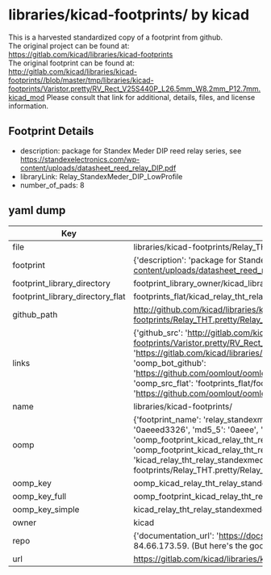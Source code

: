 # libraries/kicad-footprints/ by kicad  
This is a harvested standardized copy of a footprint from github.  
The original project can be found at:  
https://gitlab.com/kicad/libraries/kicad-footprints  
The original footprint can be found at:
http://gitlab.com/kicad/libraries/kicad-footprints//blob/master/tmp/libraries/kicad-footprints/Varistor.pretty/RV_Rect_V25S440P_L26.5mm_W8.2mm_P12.7mm.kicad_mod
Please consult that link for additional, details, files, and license information.  
## Footprint Details
* description: package for Standex Meder DIP reed relay series, see https://standexelectronics.com/wp-content/uploads/datasheet_reed_relay_DIP.pdf  
* libraryLink: Relay_StandexMeder_DIP_LowProfile  
* number_of_pads: 8  
## yaml dump  
| Key | Value |  
| --- | --- |  
| file | libraries/kicad-footprints/Relay_THT.pretty/Relay_StandexMeder_DIP_LowProfile.kicad_mod |  
| footprint | {'description': 'package for Standex Meder DIP reed relay series, see https://standexelectronics.com/wp-content/uploads/datasheet_reed_relay_DIP.pdf', 'libraryLink': 'Relay_StandexMeder_DIP_LowProfile', 'number_of_pads': 8} |  
| footprint_library_directory | footprint_library_owner/kicad_libraries/kicad-footprints/ |  
| footprint_library_directory_flat | footprints_flat/kicad_relay_tht_relay_standexmeder_dip_lowprofile/working |  
| github_path | http://github.com/kicad/libraries/kicad-footprints//blob/master/tmp/libraries/kicad-footprints/Relay_THT.pretty/Relay_StandexMeder_DIP_LowProfile.kicad_mod |  
| links | {'github_src': 'http://gitlab.com/kicad/libraries/kicad-footprints//blob/master/tmp/libraries/kicad-footprints/Varistor.pretty/RV_Rect_V25S440P_L26.5mm_W8.2mm_P12.7mm.kicad_mod', 'github_src_repo': 'https://gitlab.com/kicad/libraries/kicad-footprints', 'oomp_bot': 'footprints/kicad_relay_tht_relay_standexmeder_dip_lowprofile/working', 'oomp_bot_github': 'https://github.com/oomlout/oomlout_oomp_footprint_bot/tree/main/footprints/kicad_relay_tht_relay_standexmeder_dip_lowprofile/working', 'oomp_src_flat': 'footprints_flat/footprints_flat/kicad_relay_tht_relay_standexmeder_dip_lowprofile/working', 'oomp_src_flat_github': 'https://github.com/oomlout/oomlout_oomp_footprint_src/tree/main/footprints_flat/kicad_relay_tht_relay_standexmeder_dip_lowprofile/working'} |  
| name | libraries/kicad-footprints/ |  
| oomp | {'footprint_name': 'relay_standexmeder_dip_lowprofile', 'library_name': 'relay_tht', 'md5': '0aeeed33263df9e126c4de3aee24c333', 'md5_10': '0aeeed3326', 'md5_5': '0aeee', 'md5_6': '0aeeed', 'oomp_key': 'oomp_kicad_relay_tht_relay_standexmeder_dip_lowprofile', 'oomp_key_extra': 'oomp_footprint_kicad_relay_tht_relay_standexmeder_dip_lowprofile', 'oomp_key_full': 'oomp_footprint_kicad_relay_tht_relay_standexmeder_dip_lowprofile_0aeeed', 'oomp_key_simple': 'kicad_relay_tht_relay_standexmeder_dip_lowprofile', 'original_filename': 'libraries/kicad-footprints/Relay_THT.pretty/Relay_StandexMeder_DIP_LowProfile.kicad_mod', 'owner_name': 'kicad'} |  
| oomp_key | oomp_kicad_relay_tht_relay_standexmeder_dip_lowprofile |  
| oomp_key_full | oomp_footprint_kicad_relay_tht_relay_standexmeder_dip_lowprofile |  
| oomp_key_simple | kicad_relay_tht_relay_standexmeder_dip_lowprofile |  
| owner | kicad |  
| repo | {'documentation_url': 'https://docs.github.com/rest/overview/resources-in-the-rest-api#rate-limiting', 'message': "API rate limit exceeded for 84.66.173.59. (But here's the good news: Authenticated requests get a higher rate limit. Check out the documentation for more details.)"} |  
| url | https://gitlab.com/kicad/libraries/kicad-footprints |  

